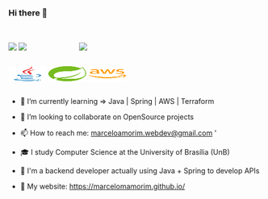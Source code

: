 ### Hi there 👋

</br>

<div style="display: inline_block" height="70" width="150">
  
  <a href="https://www.linkedin.com/in/marcelomedeirosamorim/" target="_blank"><img align="center" src="https://img.shields.io/badge/-LinkedIn-%230077B5?style=for-the-badge&logo=linkedin&logoColor=white" target="_blank"></a>
  <a href="https://medium.com/@marceloamorim.backend" target="_blank"><img align="center" src="https://img.shields.io/badge/-Medium-123?style=for-the-badge&logo=medium&logoColor=white" target="_blank" style="margin-right:100px;"></a>
  <a href="https://pt.stackoverflow.com/users/276863/marcelo-amorim" target="_blank"><img align="center" src="https://img.shields.io/badge/-StackOverFlow-ffff99?style=for-the-badge&logo=stackoverflow&logoColor=black" target="_blank" style="margin-right:100px;"></a>
  
</div>

<div style="display: inline_block"><br>
  <img align="center" alt="Java" height="30" width="75" src="https://raw.githubusercontent.com/devicons/devicon/master/icons/java/java-original.svg">
  <img align="center" alt="Spring" height="30" width="75" src="https://raw.githubusercontent.com/devicons/devicon/master/icons/spring/spring-original.svg">
  <img align="center" alt="AWS" height="30" width="75" src="https://raw.githubusercontent.com/devicons/devicon/master/icons/amazonwebservices/amazonwebservices-plain-wordmark.svg">
</div>

</br>


- 🌱 I’m currently learning => Java | Spring | AWS | Terraform

- 👯 I’m looking to collaborate on OpenSource projects

- 📫 How to reach me: marceloamorim.webdev@gmail.com
  '
- 🎓 I study Computer Science at the University of Brasília (UnB) 

- 🎯 I'm a backend developer actually using Java + Spring to develop APIs

- 🌱 My website: https://marcelomamorim.github.io/

